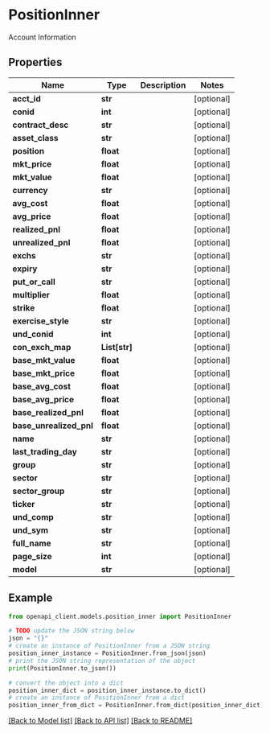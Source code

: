 # PositionInner

Account Information

## Properties

Name | Type | Description | Notes
------------ | ------------- | ------------- | -------------
**acct_id** | **str** |  | [optional] 
**conid** | **int** |  | [optional] 
**contract_desc** | **str** |  | [optional] 
**asset_class** | **str** |  | [optional] 
**position** | **float** |  | [optional] 
**mkt_price** | **float** |  | [optional] 
**mkt_value** | **float** |  | [optional] 
**currency** | **str** |  | [optional] 
**avg_cost** | **float** |  | [optional] 
**avg_price** | **float** |  | [optional] 
**realized_pnl** | **float** |  | [optional] 
**unrealized_pnl** | **float** |  | [optional] 
**exchs** | **str** |  | [optional] 
**expiry** | **str** |  | [optional] 
**put_or_call** | **str** |  | [optional] 
**multiplier** | **float** |  | [optional] 
**strike** | **float** |  | [optional] 
**exercise_style** | **str** |  | [optional] 
**und_conid** | **int** |  | [optional] 
**con_exch_map** | **List[str]** |  | [optional] 
**base_mkt_value** | **float** |  | [optional] 
**base_mkt_price** | **float** |  | [optional] 
**base_avg_cost** | **float** |  | [optional] 
**base_avg_price** | **float** |  | [optional] 
**base_realized_pnl** | **float** |  | [optional] 
**base_unrealized_pnl** | **float** |  | [optional] 
**name** | **str** |  | [optional] 
**last_trading_day** | **str** |  | [optional] 
**group** | **str** |  | [optional] 
**sector** | **str** |  | [optional] 
**sector_group** | **str** |  | [optional] 
**ticker** | **str** |  | [optional] 
**und_comp** | **str** |  | [optional] 
**und_sym** | **str** |  | [optional] 
**full_name** | **str** |  | [optional] 
**page_size** | **int** |  | [optional] 
**model** | **str** |  | [optional] 

## Example

```python
from openapi_client.models.position_inner import PositionInner

# TODO update the JSON string below
json = "{}"
# create an instance of PositionInner from a JSON string
position_inner_instance = PositionInner.from_json(json)
# print the JSON string representation of the object
print(PositionInner.to_json())

# convert the object into a dict
position_inner_dict = position_inner_instance.to_dict()
# create an instance of PositionInner from a dict
position_inner_from_dict = PositionInner.from_dict(position_inner_dict)
```
[[Back to Model list]](../README.md#documentation-for-models) [[Back to API list]](../README.md#documentation-for-api-endpoints) [[Back to README]](../README.md)


